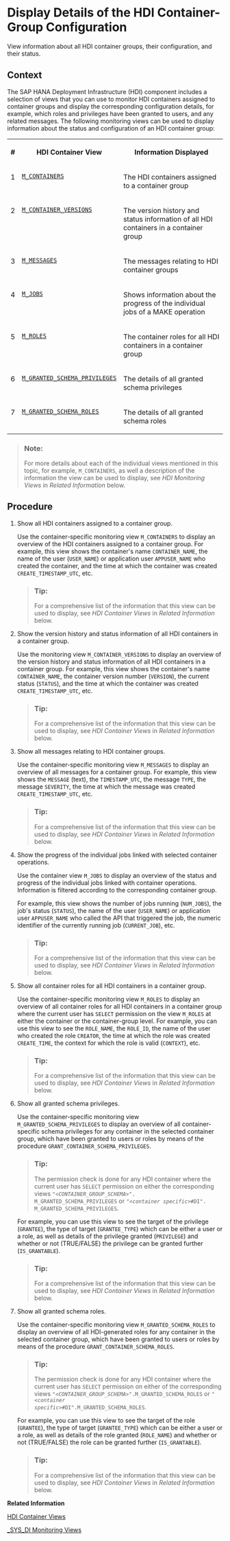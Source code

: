 <!-- loio450b4a3dd9974dd99a3fffb779e6dd5d -->

# Display Details of the HDI Container-Group Configuration

View information about all HDI container groups, their configuration, and their status.



<a name="loio450b4a3dd9974dd99a3fffb779e6dd5d__context_amg_31k_kkb"/>

## Context

The SAP HANA Deployment Infrastructure \(HDI\) component includes a selection of views that you can use to monitor HDI containers assigned to container groups and display the corresponding configuration details, for example, which roles and privileges have been granted to users, and any related messages. The following monitoring views can be used to display information about the status and configuration of an HDI container group:


<table>
<tr>
<th valign="top">

\#



</th>
<th valign="top">

HDI Container View



</th>
<th valign="top">

Information Displayed



</th>
</tr>
<tr>
<td valign="top">

1



</td>
<td valign="top">

[`M_CONTAINERS`](../../20-HDI-Cloud-Content-Development/m-containers-dcf1c9e.md)



</td>
<td valign="top">

The HDI containers assigned to a container group



</td>
</tr>
<tr>
<td valign="top">

2



</td>
<td valign="top">

[`M_CONTAINER_VERSIONS`](../../20-HDI-Cloud-Content-Development/m-container-versions-22320f7.md)



</td>
<td valign="top">

The version history and status information of all HDI containers in a container group



</td>
</tr>
<tr>
<td valign="top">

3



</td>
<td valign="top">

[`M_MESSAGES`](../../20-HDI-Cloud-Content-Development/m-messages-1696923.md)



</td>
<td valign="top">

The messages relating to HDI container groups



</td>
</tr>
<tr>
<td valign="top">

4



</td>
<td valign="top">

[`M_JOBS`](../../20-HDI-Cloud-Content-Development/m-jobs-d114ced.md)



</td>
<td valign="top">

Shows information about the progress of the individual jobs of a MAKE operation



</td>
</tr>
<tr>
<td valign="top">

5



</td>
<td valign="top">

[`M_ROLES`](../../20-HDI-Cloud-Content-Development/m-roles-b7f3bee.md)



</td>
<td valign="top">

The container roles for all HDI containers in a container group



</td>
</tr>
<tr>
<td valign="top">

6



</td>
<td valign="top">

[`M_GRANTED_SCHEMA_PRIVILEGES`](../../20-HDI-Cloud-Content-Development/m-granted-schema-privileges-77bf987.md)



</td>
<td valign="top">

The details of all granted schema privileges



</td>
</tr>
<tr>
<td valign="top">

7



</td>
<td valign="top">

[`M_GRANTED_SCHEMA_ROLES`](../../20-HDI-Cloud-Content-Development/m-granted-schema-roles-6f832a6.md)



</td>
<td valign="top">

The details of all granted schema roles



</td>
</tr>
</table>

> ### Note:  
> For more details about each of the individual views mentioned in this topic, for example, `M_CONTAINERS`, as well a description of the information the view can be used to display, see *HDI Monitoring Views* in *Related Information* below.



<a name="loio450b4a3dd9974dd99a3fffb779e6dd5d__steps_cpr_2fk_kkb"/>

## Procedure

1.  Show all HDI containers assigned to a container group.

    Use the container-specific monitoring view `M_CONTAINERS` to display an overview of the HDI containers assigned to a container group. For example, this view shows the container's name `CONTAINER_NAME`, the name of the user \(`USER_NAME`\) or application user `APPUSER_NAME` who created the container, and the time at which the container was created `CREATE_TIMESTAMP_UTC`, etc.

    > ### Tip:  
    > For a comprehensive list of the information that this view can be used to display, see *HDI Container Views* in *Related Information* below.

2.  Show the version history and status information of all HDI containers in a container group.

    Use the monitoring view `M_CONTAINER_VERSIONS` to display an overview of the version history and status information of all HDI containers in a container group. For example, this view shows the container's name `CONTAINER_NAME`, the container version number \(`VERSION`\), the current status \(`STATUS`\), and the time at which the container was created `CREATE_TIMESTAMP_UTC`, etc.

    > ### Tip:  
    > For a comprehensive list of the information that this view can be used to display, see *HDI Container Views* in *Related Information* below.

3.  Show all messages relating to HDI container groups.

    Use the container-specific monitoring view `M_MESSAGES` to display an overview of all messages for a container group. For example, this view shows the `MESSAGE` \(text\), the `TIMESTAMP_UTC`, the message `TYPE`, the message `SEVERITY`, the time at which the message was created `CREATE_TIMESTAMP_UTC`, etc.

    > ### Tip:  
    > For a comprehensive list of the information that this view can be used to display, see *HDI Container Views* in *Related Information* below.

4.  Show the progress of the individual jobs linked with selected container operations.

    Use the container view `M_JOBS` to display an overview of the status and progress of the individual jobs linked with container operations. Information is filtered according to the corresponding container group.

    For example, this view shows the number of jobs running \(`NUM_JOBS`\), the job's status \(`STATUS`\), the name of the user \(`USER_NAME`\) or application user `APPUSER_NAME` who called the API that triggered the job, the numeric identifier of the currently running job \(`CURRENT_JOB`\), etc.

    > ### Tip:  
    > For a comprehensive list of the information that this view can be used to display, see *HDI Container Views* in *Related Information* below.

5.  Show all container roles for all HDI containers in a container group.

    Use the container-specific monitoring view `M_ROLES` to display an overview of all container roles for all HDI containers in a container group where the current user has `SELECT` permission on the view `M_ROLES` at either the container or the container-group level. For example, you can use this view to see the `ROLE_NAME`, the `ROLE_ID`, the name of the user who created the role `CREATOR`, the time at which the role was created `CREATE_TIME`, the context for which the role is valid \(`CONTEXT`\), etc.

    > ### Tip:  
    > For a comprehensive list of the information that this view can be used to display, see *HDI Container Views* in *Related Information* below.

6.  Show all granted schema privileges.

    Use the container-specific monitoring view `M_GRANTED_SCHEMA_PRIVILEGES` to display an overview of all container-specific schema privileges for any container in the selected container group, which have been granted to users or roles by means of the procedure `GRANT_CONTAINER_SCHEMA_PRIVILEGES`.

    > ### Tip:  
    > The permission check is done for any HDI container where the current user has `SELECT` permission on either the corresponding views <code>"<i class="varname">&lt;CONTAINER_GROUP_SCHEMA&gt;</i>". M_GRANTED_SCHEMA_PRIVILEGES</code> or <code>"<i class="varname">&lt;container specific&gt;</i>#DI". M_GRANTED_SCHEMA_PRIVILEGES</code>.

    For example, you can use this view to see the target of the privilege \(`GRANTEE`\), the type of target \(`GRANTEE_TYPE`\) which can be either a user or a role, as well as details of the privilege granted \(`PRIVILEGE`\) and whether or not \(TRUE/FALSE\) the privilege can be granted further \(`IS_GRANTABLE`\).

    > ### Tip:  
    > For a comprehensive list of the information that this view can be used to display, see *HDI Container Views* in *Related Information* below.

7.  Show all granted schema roles.

    Use the container-specific monitoring view `M_GRANTED_SCHEMA_ROLES` to display an overview of all HDI-generated roles for any container in the selected container group, which have been granted to users or roles by means of the procedure `GRANT_CONTAINER_SCHEMA_ROLES`.

    > ### Tip:  
    > The permission check is done for any HDI container where the current user has `SELECT` permission on either of the corresponding views <code>"<i class="varname">&lt;CONTAINER_GROUP_SCHEMA&gt;</i>".M_GRANTED_SCHEMA_ROLES</code> or <code>"<i class="varname">&lt;container specific&gt;</i>#DI".M_GRANTED_SCHEMA_ROLES</code>.

    For example, you can use this view to see the target of the role \(`GRANTEE`\), the type of target \(`GRANTEE_TYPE`\) which can be either a user or a role, as well as details of the role granted \(`ROLE_NAME`\) and whether or not \(TRUE/FALSE\) the role can be granted further \(`IS_GRANTABLE`\).

    > ### Tip:  
    > For a comprehensive list of the information that this view can be used to display, see *HDI Container Views* in *Related Information* below.


**Related Information**  


[HDI Container Views](../../20-HDI-Cloud-Content-Development/hdi-container-views-2b3814d.md "Display information about calls made with the HDI container API.")

[\_SYS\_DI Monitoring Views](../13-HDI-Cloud-Admin-Maintain-HDI/sys-di-monitoring-views-78e1657.md "Display information about HDI-container-related operations.")

